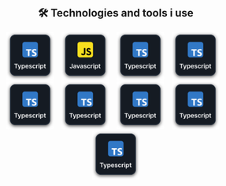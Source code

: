 <h2 align="center">🛠️ Technologies and tools i use</h2>

<p align="center">
  <img 
    src="./src/global/asset/illustration/typescript.svg"
    width="96px"
    alt="typescript"   
  />
  &nbsp;&nbsp;
  <img 
    src="./src/global/asset/illustration/javascript.svg"
    width="96px"
    alt="javascript"   
  />
  &nbsp;&nbsp;
  <img 
    src="./src/global/asset/illustration/typescript.svg"
    width="96px"
    alt="typescript"   
  />
  &nbsp;&nbsp;
  <img
    src="./src/global/asset/illustration/typescript.svg"
    width="96px"
    alt="typescript"   
  />
  &nbsp;&nbsp;
  <img 
    src="./src/global/asset/illustration/typescript.svg"
    width="96px"
    alt="typescript"   
  />
  &nbsp;&nbsp;
  <img 
    src="./src/global/asset/illustration/typescript.svg"
    width="96px"
    alt="typescript"   
  />
  &nbsp;&nbsp;
  <img 
    src="./src/global/asset/illustration/typescript.svg"
    width="96px"
    alt="typescript"   
  />
  &nbsp;&nbsp;
  <img 
    src="./src/global/asset/illustration/typescript.svg"
    width="96px"
    alt="typescript"   
  />
  &nbsp;&nbsp;
  <img 
    src="./src/global/asset/illustration/typescript.svg"
    width="96px"
    alt="typescript"   
  />
</p>